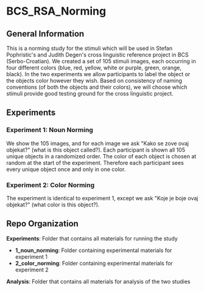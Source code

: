 # BCS_RSA_Norming

## General Information

This is a norming study for the stimuli which will be used in Stefan Pophristic's
and Judith Degen's cross linguistic reference project in BCS (Serbo-Croatian). We
created a set of 105 stimuli images, each occurring in four different colors
(blue, red, yellow, white or purple, green, orange, black). In the two experiments
we allow participants to label the object or the objects color however they wish.
Based on consistency of naming conventions (of both the objects and their colors),
we will choose which stimuli provide good testing ground for the cross linguistic project.

## Experiments
### Experiment 1: Noun Norming
We show the 105 images, and for each image we ask "Kako se zove ovaj objekat?"
(what is this object called?). Each participant is shown all 105 unique objects
in a randomized order. The color of each object is chosen at random at the start
of the experiment. Therefore each participant sees every unique object once and
only in one color.

### Experiment 2: Color Norming
The experiment is identical to experiment 1, except we ask "Koje je boje ovaj objekat?"
(what color is this object?).

## Repo Organization

**Experiments**: Folder that contains all materials for running the study
- **1_noun_norming**: Folder containing experimental materials for experiment 1
- **2_color_norming**: Folder containing experimental materials for experiment 2

**Analysis**: Folder that contains all materials for analysis of the two studies
